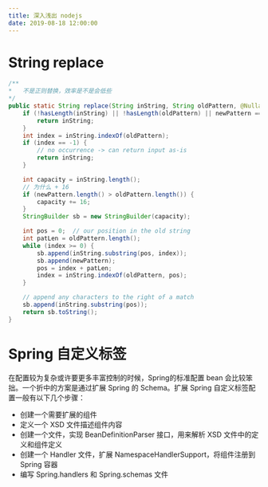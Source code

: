 ```yaml
---
title: 深入浅出 nodejs
date: 2019-08-18 12:00:00
---
```


# String replace
```java
/**
*   不是正则替换，效率是不是会低些
*/
public static String replace(String inString, String oldPattern, @Nullable String newPattern) {
    if (!hasLength(inString) || !hasLength(oldPattern) || newPattern == null) {
        return inString;
    }
    int index = inString.indexOf(oldPattern);
    if (index == -1) {
        // no occurrence -> can return input as-is
        return inString;
    }

    int capacity = inString.length();
    // 为什么 + 16
    if (newPattern.length() > oldPattern.length()) {
        capacity += 16;
    }
    StringBuilder sb = new StringBuilder(capacity);

    int pos = 0;  // our position in the old string
    int patLen = oldPattern.length();
    while (index >= 0) {
        sb.append(inString.substring(pos, index));
        sb.append(newPattern);
        pos = index + patLen;
        index = inString.indexOf(oldPattern, pos);
    }

    // append any characters to the right of a match
    sb.append(inString.substring(pos));
    return sb.toString();
}
```

# Spring 自定义标签
在配置较为复杂或许要更多丰富控制的时候，Spring的标准配置 bean 会比较笨拙。一个折中的方案是通过扩展 Spring 的 Schema。扩展 Spring 自定义标签配置一般有以下几个步骤：
- 创建一个需要扩展的组件
- 定义一个 XSD 文件描述组件内容
- 创建一个文件，实现 BeanDefinitionParser 接口，用来解析 XSD 文件中的定义和组件定义
- 创建一个 Handler 文件，扩展 NamespaceHandlerSupport，将组件注册到 Spring 容器
- 编写 Spring.handlers 和 Spring.schemas 文件

